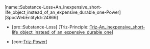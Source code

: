 ﻿---
type: TrizContradiction
aliases:
- Substance-Loss+An_inexpensive_short-life_object_instead_of_an_expensive_durable_one-Power
license: CC BY-SA 4.0
copyright: https://github.com/SpocWeb
IsDeleted: false
IsReadOnly: false
Confidential: public
tags: 
- Triz/Contradiction
---
[name::Substance-Loss+An_inexpensive_short-life_object_instead_of_an_expensive_durable_one-Power]
[SpocWebEntityId::24866]
+ [pro::Substance-Loss]
[Triz-Principle::[Triz-An_inexpensive_short-life_object_instead_of_an_expensive_durable_one](tech/Triz/Principle/Triz-An_inexpensive_short-life_object_instead_of_an_expensive_durable_one.md)]
- [con::[Triz-Power](tech/Triz/Parameter/Triz-Power.md)]

